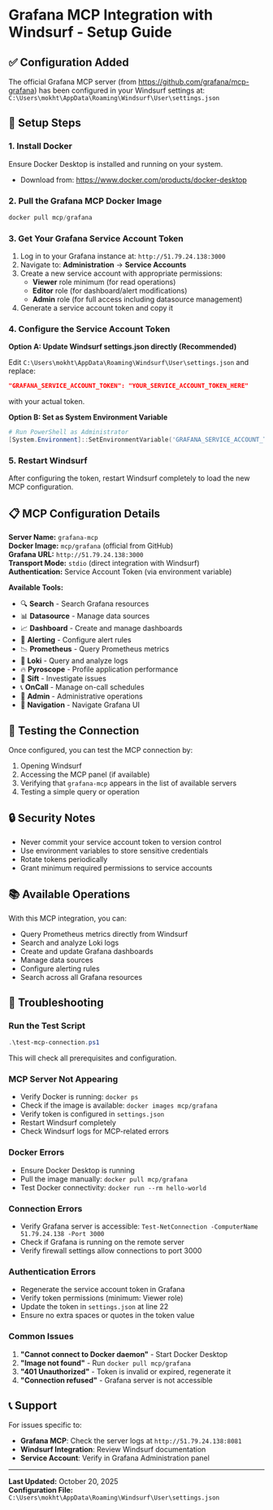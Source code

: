 # Grafana MCP Integration with Windsurf - Setup Guide

## ✅ Configuration Added

The official Grafana MCP server (from https://github.com/grafana/mcp-grafana) has been configured in your Windsurf settings at:
`C:\Users\mokht\AppData\Roaming\Windsurf\User\settings.json`

## 🔧 Setup Steps

### 1. Install Docker

Ensure Docker Desktop is installed and running on your system.
- Download from: https://www.docker.com/products/docker-desktop

### 2. Pull the Grafana MCP Docker Image

```powershell
docker pull mcp/grafana
```

### 3. Get Your Grafana Service Account Token

1. Log in to your Grafana instance at: `http://51.79.24.138:3000`
2. Navigate to: **Administration** → **Service Accounts**
3. Create a new service account with appropriate permissions:
   - **Viewer** role minimum (for read operations)
   - **Editor** role (for dashboard/alert modifications)
   - **Admin** role (for full access including datasource management)
4. Generate a service account token and copy it

### 4. Configure the Service Account Token

**Option A: Update Windsurf settings.json directly (Recommended)**

Edit `C:\Users\mokht\AppData\Roaming\Windsurf\User\settings.json` and replace:
```json
"GRAFANA_SERVICE_ACCOUNT_TOKEN": "YOUR_SERVICE_ACCOUNT_TOKEN_HERE"
```
with your actual token.

**Option B: Set as System Environment Variable**

```powershell
# Run PowerShell as Administrator
[System.Environment]::SetEnvironmentVariable('GRAFANA_SERVICE_ACCOUNT_TOKEN', 'your-token-here', 'User')
```

### 5. Restart Windsurf

After configuring the token, restart Windsurf completely to load the new MCP configuration.

## 📋 MCP Configuration Details

**Server Name:** `grafana-mcp`  
**Docker Image:** `mcp/grafana` (official from GitHub)  
**Grafana URL:** `http://51.79.24.138:3000`  
**Transport Mode:** `stdio` (direct integration with Windsurf)  
**Authentication:** Service Account Token (via environment variable)

**Available Tools:**
- 🔍 **Search** - Search Grafana resources
- 📊 **Datasource** - Manage data sources
- 📈 **Dashboard** - Create and manage dashboards
- 🚨 **Alerting** - Configure alert rules
- 📉 **Prometheus** - Query Prometheus metrics
- 📝 **Loki** - Query and analyze logs
- 🔥 **Pyroscope** - Profile application performance
- 🎯 **Sift** - Investigate issues
- 📞 **OnCall** - Manage on-call schedules
- 🔧 **Admin** - Administrative operations
- 🧭 **Navigation** - Navigate Grafana UI

## 🧪 Testing the Connection

Once configured, you can test the MCP connection by:

1. Opening Windsurf
2. Accessing the MCP panel (if available)
3. Verifying that `grafana-mcp` appears in the list of available servers
4. Testing a simple query or operation

## 🔒 Security Notes

- Never commit your service account token to version control
- Use environment variables to store sensitive credentials
- Rotate tokens periodically
- Grant minimum required permissions to service accounts

## 📚 Available Operations

With this MCP integration, you can:
- Query Prometheus metrics directly from Windsurf
- Search and analyze Loki logs
- Create and update Grafana dashboards
- Manage data sources
- Configure alerting rules
- Search across all Grafana resources

## 🐛 Troubleshooting

### Run the Test Script
```powershell
.\test-mcp-connection.ps1
```
This will check all prerequisites and configuration.

### MCP Server Not Appearing
- Verify Docker is running: `docker ps`
- Check if the image is available: `docker images mcp/grafana`
- Verify token is configured in `settings.json`
- Restart Windsurf completely
- Check Windsurf logs for MCP-related errors

### Docker Errors
- Ensure Docker Desktop is running
- Pull the image manually: `docker pull mcp/grafana`
- Test Docker connectivity: `docker run --rm hello-world`

### Connection Errors
- Verify Grafana server is accessible: `Test-NetConnection -ComputerName 51.79.24.138 -Port 3000`
- Check if Grafana is running on the remote server
- Verify firewall settings allow connections to port 3000

### Authentication Errors
- Regenerate the service account token in Grafana
- Verify token permissions (minimum: Viewer role)
- Update the token in `settings.json` at line 22
- Ensure no extra spaces or quotes in the token value

### Common Issues
1. **"Cannot connect to Docker daemon"** - Start Docker Desktop
2. **"Image not found"** - Run `docker pull mcp/grafana`
3. **"401 Unauthorized"** - Token is invalid or expired, regenerate it
4. **"Connection refused"** - Grafana server is not accessible

## 📞 Support

For issues specific to:
- **Grafana MCP**: Check the server logs at `http://51.79.24.138:8081`
- **Windsurf Integration**: Review Windsurf documentation
- **Service Account**: Verify in Grafana Administration panel

---

**Last Updated:** October 20, 2025  
**Configuration File:** `C:\Users\mokht\AppData\Roaming\Windsurf\User\settings.json`
